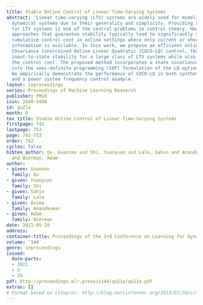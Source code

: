 ```yaml
---
title: Stable Online Control of Linear Time-Varying Systems
abstract: 'Linear time-varying (LTV) systems are widely used for modeling real-world
  dynamical systems due to their generality and simplicity. Providing stability guarantees
  for LTV systems is one of the central problems in control theory. However, existing
  approaches that guarantee stability typically lead to significantly sub-optimal
  cumulative control cost in online settings where only current or short-term system
  information is available. In this work, we propose an efficient online control algorithm,
  COvariance Constrained Online Linear Quadratic (COCO-LQ) control, that  guarantees
  input-to-state stability for a large class of LTV systems while also minimizing
  the control cost. The proposed method incorporates a state covariance constraint
  into the semi-definite programming (SDP) formulation of the LQ optimal controller.
  We empirically demonstrate the performance of COCO-LQ in both synthetic experiments
  and a power system frequency control example. '
layout: inproceedings
series: Proceedings of Machine Learning Research
publisher: PMLR
issn: 2640-3498
id: qu21a
month: 0
tex_title: Stable Online Control of Linear Time-Varying Systems
firstpage: 742
lastpage: 753
page: 742-753
order: 742
cycles: false
bibtex_author: Qu, Guannan and Shi, Yuanyuan and Lale, Sahin and Anandkumar, Anima
  and Wierman, Adam
author:
- given: Guannan
  family: Qu
- given: Yuanyuan
  family: Shi
- given: Sahin
  family: Lale
- given: Anima
  family: Anandkumar
- given: Adam
  family: Wierman
date: 2021-05-29
address:
container-title: Proceedings of the 3rd Conference on Learning for Dynamics and Control
volume: '144'
genre: inproceedings
issued:
  date-parts:
  - 2021
  - 5
  - 29
pdf: http://proceedings.mlr.press/v144/qu21a/qu21a.pdf
extras: []
# Format based on citeproc: http://blog.martinfenner.org/2013/07/30/citeproc-yaml-for-bibliographies/
---
```


